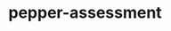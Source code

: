 # pepper-assessment
<!doctype html>
<html lang="en">
  <head>
    <meta charset="UTF-8" />
    <link rel="icon" type="image/svg+xml" href="/favicon.svg" />
    <meta name="viewport" content="width=device-width, initial-scale=1.0" />
    <title>Pepper - Pre-operative Assessment</title>
    <meta name="description" content="Voice-enabled pre-operative assessment chatbot" />
  </head>
  <body>
    <div id="root"></div>
    <script type="module" src="/src/main.jsx"></script>
  </body>
</html>